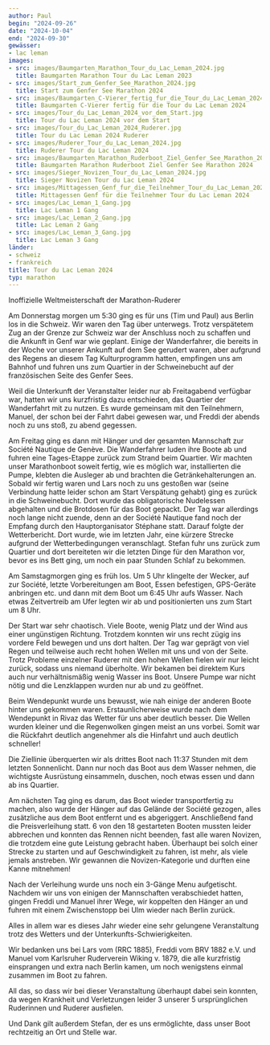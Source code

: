 ```yaml
---
author: Paul
begin: "2024-09-26"
date: "2024-10-04"
end: "2024-09-30"
gewässer:
- lac leman
images:
- src: images/Baumgarten_Marathon_Tour_du_Lac_Leman_2024.jpg
  title: Baumgarten Marathon Tour du Lac Leman 2023
- src: images/Start_zum_Genfer_See_Marathon_2024.jpg
  title: Start zum Genfer See Marathon 2024
- src: images/Baumgarten_C-Vierer_fertig_fur_die_Tour_du_Lac_Leman_2024.jpg
  title: Baumgarten C-Vierer fertig für die Tour du Lac Leman 2024
- src: images/Tour_du_Lac_Leman_2024_vor_dem_Start.jpg
  title: Tour du Lac Leman 2024 vor dem Start
- src: images/Tour_du_Lac_Leman_2024_Ruderer.jpg
  title: Tour du Lac Leman 2024 Ruderer
- src: images/Ruderer_Tour_du_Lac_Leman_2024.jpg
  title: Ruderer Tour du Lac Leman 2024
- src: images/Baumgarten_Marathon_Ruderboot_Ziel_Genfer_See_Marathon_2024.jpg
  title: Baumgarten Marathon Ruderboot Ziel Genfer See Marathon 2024
- src: images/Sieger_Novizen_Tour_du_Lac_Leman_2024.jpg
  title: Sieger Novizen Tour du Lac Leman 2024
- src: images/Mittagessen_Genf_fur_die_Teilnehmer_Tour_du_Lac_Leman_2024.jpg
  title: Mittagessen Genf für die Teilnehmer Tour du Lac Leman 2024
- src: images/Lac_Leman_1_Gang.jpg
  title: Lac Leman 1 Gang
- src: images/Lac_Leman_2_Gang.jpg
  title: Lac Leman 2 Gang
- src: images/Lac_Leman_3_Gang.jpg
  title: Lac Leman 3 Gang
länder:
- schweiz
- frankreich
title: Tour du Lac Leman 2024
typ: marathon
---
```


Inoffizielle Weltmeisterschaft der Marathon-Ruderer

Am Donnerstag morgen um 5:30 ging es für uns (Tim und Paul) aus Berlin los in die Schweiz. Wir waren den Tag über unterwegs. Trotz verspätetem Zug an der Grenze zur Schweiz war der Anschluss noch zu schaffen und die Ankunft in Genf war wie geplant. Einige der Wanderfahrer, die bereits in der Woche vor unserer Ankunft auf dem See gerudert waren, aber aufgrund des Regens an diesem Tag Kulturprogramm hatten, empfingen uns am Bahnhof und fuhren uns zum Quartier in der Schweinebucht auf der französischen Seite des Genfer Sees.

Weil die Unterkunft der Veranstalter leider nur ab Freitagabend verfügbar war, hatten wir uns kurzfristig dazu entschieden, das Quartier der Wanderfahrt mit zu nutzen. Es wurde gemeinsam mit den Teilnehmern, Manuel, der schon bei der Fahrt dabei gewesen war, und Freddi der abends noch zu uns stoß, zu abend gegessen.

Am Freitag ging es dann mit Hänger und der gesamten Mannschaft zur Société Nautique de Genève. Die Wanderfahrer luden ihre Boote ab und fuhren eine Tages-Etappe zurück zum Strand beim Quartier. Wir machten unser Marathonboot soweit fertig, wie es möglich war, installierten die Pumpe, klebten die Ausleger ab und brachten die Getränkehalterungen an. Sobald wir fertig waren und Lars noch zu uns gestoßen war (seine Verbindung hatte leider schon am Start Verspätung gehabt) ging es zurück in die Schweinebucht. Dort wurde das obligatorische Nudelessen abgehalten und die Brotdosen für das Boot gepackt. Der Tag war allerdings noch lange nicht zuende, denn an der Société Nautique fand noch der Empfang durch den Hauptorganisator Stéphane statt. Darauf folgte der Wetterbericht. Dort wurde, wie im letzten Jahr, eine kürzere Strecke aufgrund der Wetterbedingungen veranschlagt. Stefan fuhr uns zurück zum Quartier und dort bereiteten wir die letzten Dinge für den Marathon vor, bevor es ins Bett ging, um noch ein paar Stunden Schlaf zu bekommen.

Am Samstagmorgen ging es früh los. Um 5 Uhr klingelte der Wecker, auf zur Société, letzte Vorbereitungen am Boot, Essen befestigen, GPS-Geräte anbringen etc. und dann mit dem Boot um 6:45 Uhr aufs Wasser. Nach etwas Zeitvertreib am Ufer legten wir ab und positionierten uns zum Start um 8 Uhr.

Der Start war sehr chaotisch. Viele Boote, wenig Platz und der Wind aus einer ungünstigen Richtung. Trotzdem konnten wir uns recht zügig ins vordere Feld bewegen und uns dort halten. Der Tag war geprägt von viel Regen und teilweise auch recht hohen Wellen mit uns und von der Seite. Trotz Probleme einzelner Ruderer mit den hohen Wellen fielen wir nur leicht zurück, sodass uns niemand überholte. Wir bekamen bei direktem Kurs auch nur verhältnismäßig wenig Wasser ins Boot. Unsere Pumpe war nicht nötig und die Lenzklappen wurden nur ab und zu geöffnet.

Beim Wendepunkt wurde uns bewusst, wie nah einige der anderen Boote hinter uns gekommen waren. Erstaunlicherweise wurde nach dem Wendepunkt in Rivaz das Wetter für uns aber deutlich besser. Die Wellen wurden kleiner und die Regenwolken gingen meist an uns vorbei. Somit war die Rückfahrt deutlich angenehmer als die Hinfahrt und auch deutlich schneller!

Die Ziellinie überquerten wir als drittes Boot nach 11:37 Stunden mit dem letzten Sonnenlicht. Dann nur noch das Boot aus dem Wasser nehmen, die wichtigste Ausrüstung einsammeln, duschen, noch etwas essen und dann ab ins Quartier.

Am nächsten Tag ging es darum, das Boot wieder transportfertig zu machen, also wurde der Hänger auf das Gelände der Société gezogen, alles zusätzliche aus dem Boot entfernt und es abgeriggert. Anschließend fand die Preisverleihung statt. 6 von den 18 gestarteten Booten mussten leider abbrechen und konnten das Rennen nicht beenden, fast alle waren Novizen, die trotzdem eine gute Leistung gebracht haben. Überhaupt bei solch einer Strecke zu starten und auf Geschwindigkeit zu fahren, ist mehr, als viele jemals anstreben. Wir gewannen die Novizen-Kategorie und durften eine Kanne mitnehmen!

Nach der Verleihung wurde uns noch ein 3-Gänge Menu aufgetischt. Nachdem wir uns von einigen der Mannschaften verabschiedet hatten, gingen Freddi und Manuel ihrer Wege, wir koppelten den Hänger an und fuhren mit einem Zwischenstopp bei Ulm wieder nach Berlin zurück.

Alles in allem war es dieses Jahr wieder eine sehr gelungene Veranstaltung trotz des Wetters und der Unterkunfts-Schwierigkeiten.

Wir bedanken uns bei Lars vom (RRC 1885), Freddi vom BRV 1882 e.V. und Manuel vom Karlsruher Ruderverein Wiking v. 1879, die alle kurzfristig einsprangen und extra nach Berlin kamen, um noch wenigstens einmal zusammen im Boot zu fahren.

All das, so dass wir bei dieser Veranstaltung überhaupt dabei sein konnten, da wegen Krankheit und Verletzungen leider 3 unserer 5 ursprünglichen Ruderinnen und Ruderer ausfielen.

Und Dank gilt außerdem Stefan, der es uns ermöglichte, dass unser Boot rechtzeitig an Ort und Stelle war.

